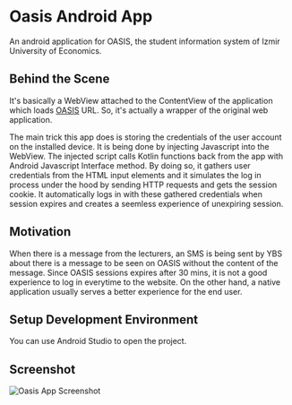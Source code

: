 # Oasis Android App
An android application for OASIS, the student information system of Izmir University of Economics. 

## Behind the Scene
It's basically a WebView attached to the ContentView of the application which loads [OASIS](https://oasis.izmirekonomi.edu.tr) URL. So, it's actually a wrapper of the original web application. 

The main trick this app does is storing the credentials of the user account on the installed device. It is being done by injecting Javascript into the WebView. 
The injected script calls Kotlin functions back from the app with Android Javascript Interface method. 
By doing so, it gathers user credentials from the HTML input elements and it simulates the log in process under the hood by sending HTTP requests and gets the session cookie.
It automatically logs in with these gathered credentials when session expires and creates a seemless experience of unexpiring session.

## Motivation
When there is a message from the lecturers, an SMS is being sent by YBS about there is a message to be seen on OASIS without the content of the message. 
Since OASIS sessions expires after 30 mins, it is not a good experience to log in everytime to the website. 
On the other hand, a native application usually serves a better experience for the end user.

## Setup Development Environment
You can use Android Studio to open the project. 

## Screenshot
![Oasis App Screenshot](https://github.com/Berikai/oasis-android/assets/18515671/13ea1df1-206f-4039-89b2-5e4ff455a931)
